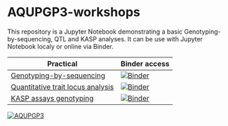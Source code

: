 # AQUPGP3-workshops

This repository is a Jupyter Notebook demonstrating a basic Genotyping-by-sequencing, QTL and KASP analyses. It can be use with Jupyter Notebook localy or online via Binder.

Practical | Binder access
--- | ---
[Genotyping-by-sequencing](https://canvas.stir.ac.uk/courses/8758/pages/genotyping-by-sequencing-practical) | [![Binder](https://mybinder.org/badge_logo.svg)](https://mybinder.org/v2/gh/pseudogene/aqupgp3-workshops/master?filepath=genotyping-by-sequencing.ipynb)
[Quantitative trait locus analysis](https://canvas.stir.ac.uk/courses/8758/pages/quantitative-trait-locus-analysis-practical) | [![Binder](https://mybinder.org/badge_logo.svg)](https://mybinder.org/v2/gh/pseudogene/aqupgp3-workshops/master?filepath=quantitative-trait-locus-analysis.ipynb)
[KASP assays genotyping](https://canvas.stir.ac.uk/courses/8758/pages/kasp-assays-genotyping-practical) | [![Binder](https://mybinder.org/badge_logo.svg)](https://mybinder.org/v2/gh/pseudogene/aqupgp3-workshops/master?filepath=kasp-assays-genotyping.ipynb)


[![AQUPGP3](https://img.shields.io/badge/University%20of%20Stirling-AQUPGP3-green)](https://canvas.stir.ac.uk/courses/8758)

